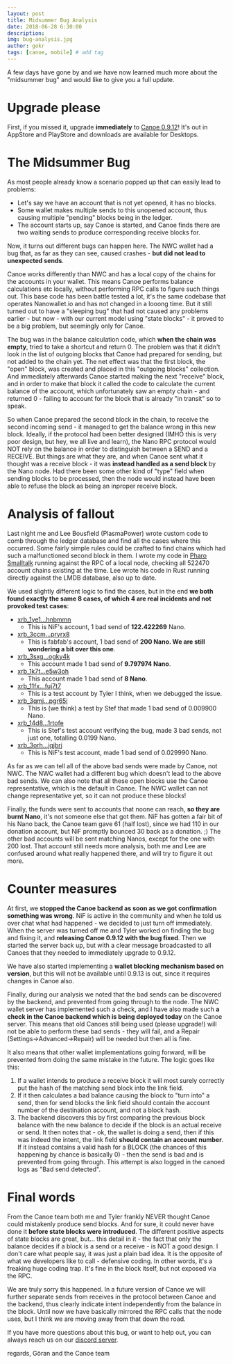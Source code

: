 ```yaml
---
layout: post
title: Midsummer Bug Analysis
date: 2018-06-28 6:30:00
description: 
img: bug-analysis.jpg
author: gokr
tags: [canoe, mobile] # add tag
---
```

A few days have gone by and we have now learned much more about the "midsummer bug" and would like to give you a full update.

<!--more-->

# Upgrade please

First, if you missed it, upgrade **immediately** to [Canoe 0.9.12](/download)! It's out in AppStore and PlayStore and downloads are available for Desktops.

# The Midsummer Bug

As most people already know a scenario popped up that can easily lead to problems:

* Let's say we have an account that is not yet opened, it has no blocks.
* Some wallet makes multiple sends to this unopened account, thus causing multiple "pending" blocks being in the ledger.
* The account starts up, say Canoe is started, and Canoe finds there are two waiting sends to produce corresponding receive blocks for.

Now, it turns out different bugs can happen here. The NWC wallet had a bug that, as far as they can see, caused crashes - **but did not lead to unexpected sends**.

Canoe works differently than NWC and has a local copy of the chains for the accounts in your wallet. This means Canoe performs balance calculations etc locally, without performing RPC calls to figure such things out. This base code has been battle tested a lot, it's the same codebase that operates Nanowallet.io and has not changed in a looong time. But it still turned out to have a "sleeping bug" that had not caused any problems earlier - but now - with our current model using "state blocks" - it proved to be a big problem, but seemingly only for Canoe.

The bug was in the balance calculation code, which **when the chain was empty**, tried to take a shortcut and return 0. The problem was that it didn't look in the list of outgoing blocks that Canoe had prepared for sending, but not added to the chain yet. The net effect was that the first block, the "open" block, was created and placed in this "outgoing blocks" collection. And immediately afterwards Canoe started making the next "receive" block, and in order to make that block it called the code to calculate the current balance of the account, which unfortunately saw an empty chain - and returned 0 - failing to account for the block that is already "in transit" so to speak.

So when Canoe prepared the second block in the chain, to receive the second incoming send - it managed to get the balance wrong in this new block. Ideally, if the protocol had been better designed (IMHO this is very poor design, but hey, we all live and learn), the Nano RPC protocol would NOT rely on the balance in order to distinguish between a SEND and a RECEIVE. But things are what they are, and when Canoe sent what it thought was a receive block - it was **instead handled as a send block** by the Nano node. Had there been some other kind of "type" field when sending blocks to be processed, then the node would instead have been able to refuse the block as being an inproper receive block.

# Analysis of fallout

Last night me and Lee Bousfield (PlasmaPower) wrote custom code to comb through the ledger database and find all the cases where this occurred. Some fairly simple rules could be crafted to find chains which had such a malfunctioned second block in them. I wrote my code in [Pharo Smalltalk](http://pharo.org) running against the RPC of a local node, checking all 522470 account chains existing at the time. Lee wrote his code in Rust running directly against the LMDB database, also up to date.

We used slightly different logic to find the cases, but in the end **we both found exactly the same 8 cases, of which 4 are real incidents and not provoked test cases**:

* [xrb_1ye1...hnbmmn](https://www.nanode.co/account/xrb_1ye1b7qanbuk91tno81ndaoihzjoas9kr3mzzexq846bjsinjyz9okhnbmmn)
    * This is NiF's account, 1 bad send of **122.422269** Nano.
* [xrb_3ccm...pryrx8](https://www.nanode.co/account/xrb_3ccm75pn1u9uwquc3uq8jufh6iz6yqd7rc38x7iiq3qtdj511a35srpryrx8)
    * This is fabfab's account, 1 bad send of **200 Nano. We are still wondering a bit over this one**.
* [xrb_3sxg...ogky4k](https://www.nanode.co/account/xrb_3sxgbz88bngp85e1maijc3eu7nkgxg7mx7ygoen764x1rd1i1a5cedogky4k)
    * This account made 1 bad send of **9.797974 Nano**.
* [xrb_1k7t...e5w3oh](https://www.nanode.co/account/xrb_1k7tsusd6bax6w98rcu81ewus7ruki7p3bpeohgdhfgkqozy3w5duoe5w3oh)
    * This account made 1 bad send of **8 Nano**.
* [xrb_11fx...fuj7t7](https://www.nanode.co/account/xrb_11fx5bq37ap3cdhji3jrh5u7p6ngcunzo6hskbokau6ybgnf7566qbfuj7t7)
    * This is a test account by Tyler I think, when we debugged the issue.
* [xrb_3qmj...pgr65i](https://www.nanode.co/account/xrb_3qmjya5znq5zcoaacxbuaz56aaqrjx8ia8y7d484ompir7e9jmfx3bpgr65i)
    * This is (we think) a test by Stef that made 1 bad send of 0.009900 Nano.
* [xrb_14d8...1rtofe](https://www.nanode.co/account/xrb_14d8aw7oq6aaz6z6n84836uy3h79emjf9o4utnpq777w3xekrwrmbm1rtofe)
    * This is Stef's test account verifying the bug, made 3 bad sends, not just one, totalling 0.0199 Nano.
* [xrb_3orh...jqjbrj](https://www.nanode.co/account/xrb_3orh3xhqihcxz1psa3uqsz8ngrcaitgg13rt61f5zyfm5hgtpsgmhjjqjbrj)
    * This is NiF's test account, made 1 bad send of 0.029990 Nano.

As far as we can tell all of the above bad sends were made by Canoe, not NWC. The NWC wallet had a different bug which doesn't lead to the above bad sends. We can also note that all these open blocks use the Canoe representative, which is the default in Canoe. The NWC wallet can not change representative yet, so it can not produce these blocks!

Finally, the funds were sent to accounts that noone can reach, **so they are burnt Nano**, it's not someone else that got them. NiF has gotten a fair bit of his Nano back, the Canoe team gave 61 (half lost), since we had 110 in our donation account, but NiF promptly bounced 30 back as a donation. ;) The other bad accounts will be sent matching Nanos, except for the one with 200 lost. That account still needs more analysis, both me and Lee are confused around what really happened there, and will try to figure it out more.

# Counter measures

At first, we **stopped the Canoe backend as soon as we got confirmation something was wrong**. NiF is active in the community and when he told us over chat what had happened - we decided to just turn off immediately. When the server was turned off me and Tyler worked on finding the bug and fixing it, and **releasing Canoe 0.9.12 with the bug fixed**. Then we started the server back up, but with a clear message broadcasted to all Canoes that they needed to immediately upgrade to 0.9.12.

We have also started implementing a **wallet blocking mechanism based on version**, but this will not be available until 0.9.13 is out, since it requires changes in Canoe also.

Finally, during our analysis we noted that the bad sends can be discovered by the backend, and prevented from going through to the node. The NWC wallet server has implemented such a check, and I have also made such **a check in the Canoe backend which is being deployed today** on the Canoe server. This means that old Canoes still being used (please upgrade!) will not be able to perform these bad sends - they will fail, and a Repair (Settings->Advanced->Repair) will be needed but then all is fine.

It also means that other wallet implementations going forward, will be prevented from doing the same mistake in the future. The logic goes like this:

1. If a wallet intends to produce a receive block it will most surely correctly put the hash of the matching send block into the link field.
2. If it then calculates a bad balance causing the block to "turn into" a send, then for send blocks the link field should contain the account number of the destination account, and not a block hash.
3. The backend discovers this by first comparing the previous block balance with the new balance to decide if the block is an actual receive or send. It then notes that - ok, the wallet is doing a send, then if this was indeed the intent, the link field **should contain an account number**. If it instead contains a valid hash for a BLOCK (the chances of this happening by chance is basically 0) - then the send is bad and is prevented from going through. This attempt is also logged in the canoed logs as "Bad send detected".

# Final words

From the Canoe team both me and Tyler frankly NEVER thought Canoe could mistakenly produce send blocks. And for sure, it could never have done it **before state blocks were introduced**. The different positive aspects of state blocks are great, but... this detail in it - the fact that only the balance decides if a block is a send or a receive - is NOT a good design. I don't care what people say, it was just a plain bad idea. It is the opposite of what we developers like to call - defensive coding. In other words, it's a freaking huge coding trap. It's fine in the block itself, but not exposed via the RPC.

We are truly sorry this happened. In a future version of Canoe we will further separate sends from receives in the protocol between Canoe and the backend, thus clearly indicate intent independently from the balance in the block. Until now we have basically mirrored the RPC calls that the node uses, but I think we are moving away from that down the road.

If you have more questions about this bug, or want to help out, you can always reach us on our [discord server](https://discord.gg/ecVcJM3).

regards, Göran and the Canoe team